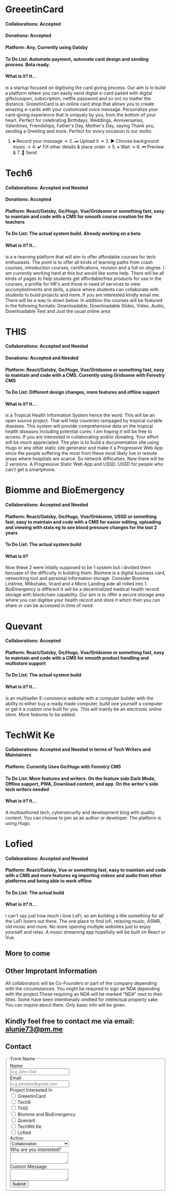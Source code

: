 # GreeetinCard
#### Collaborations: Accepted
#### Donations: Accepted
#### Platform: Any, Currently using Gatsby
#### To Do List: Automate payment, automate card design and sending process. Beta ready.
#### What is it? It...
is a startup focused on digitising the card giving process.
Our aim is to build a platform where you can easily send digital e-card paired with digital gifts(coupon, subscription, netflix password and so on) no matter the distance.
GreeetinCard is an online card shop that allows you to create amazing e-cards with your customized voice message.
Personalize your card-giving experience that is uniquely by you, from the bottom of your heart.
Perfect for celebrating Birthdays, Weddings, Anniversaries, Valentines, Friendships, Father's Day, Mother's Day, saying Thank you, sending a Greeting and more. Perfect for every occasion is our motto.

1. ⏺ Record your message → 2. ⏭ Upload it → 3. ▶ Choose background music → 4. ✔ Fill other details & place order → 5. ⏸ Wait → 6. ⏮ Preview & 7. 💌 Send

# Tech6
#### Collaborations: Accepted and Needed
#### Donations: Accepted
#### Platform: React/Gatsby, Go/Hugo, Vue/Gridsome or something fast, easy to maintain and code with a CMS for smooth course creation for the teachers
#### To Do List: The actual system build. Already working on a beta
#### What is it? It...
is a e-learning platform that will aim to offer affordable courses for tech enthusiasts.
The point is to offer all kinds of learning paths from crash courses, introduction courses, certifications, revision and a full on degree.
I am currently working hard at this but would like some help.
There will be all kinds of pages to help students get affordable/free products for use in the courses, a profile for HR's and those in need of services to view accomplishments and skills, a place where students can collaborate with students to build projects and more.
If you are interested kindly email me. There will be a way to down below.
In addition the courses will be featured in the following formats: Downloadable, Downloadable Slides, Video, Audio, Downloadable Text and Just the usual online area


# THIS
#### Collaborations: Accepted and Needed
#### Donations: Accepted and Needed
#### Platform: React/Gatsby, Go/Hugo, Vue/Gridsome or something fast, easy to maintain and code with a CMS. Currently using Gridsome with Forestry CMS
#### To Do List: Different design changes, more features and offline support
#### What is it? It...
is a Tropical Health Information System hence the word. This will be an open source project. That will help countries rampaged by tropical curable diseases. 
This system will provide comprehensive data on the tropical health diseases including potential cures. I am hoping it will be free to access. If you are interested in collaborating and/or donating. Your effort will be much appreciated.
The plan is to build a documentation site using Hugo or any other static site generator and make it a Progressive Web App since the people suffering the most from these most likely live in remote areas where hospitals are scarce. So network difficulties.
Now there will be 2 versions. A Progressive Static Web App and USSD. USSD for people who can't get a smartphone.


# Biomme and BioEmergency
#### Collaborations: Accepted and Needed
#### Platform: React/Gatsby, Go/Hugo, Vue/Gridsome, USSD or something fast, easy to maintain and code with a CMS for easier editing, uploading and viewing with stats eg to see blood pressure changes for the last 2 years
#### To Do List: The actual system build
#### What is it?
Now these 2 were intially supposed to be 1 system but i divided them becuase of the difficulty in building them. Biomme is a digital business card, networking tool and personal information storage.
Consider Biomme Linktree, Milkshake, Vcard and a Micro Landing side all rolled into 1.
BioEmergency is different it will be a decentralized medical health record storage with blockchain capability. Our aim is to offer a secure storage area where you can digitise your health record and store it which then you can share or can be accessed in time of need.


# Quevant
#### Collaborations: Accepted
#### Platform: React/Gatsby, Go/Hugo, Vue/Gridsome or something fast, easy to maintain and code with a CMS for smooth product handling and multistore support
#### To Do List: The actual system build
#### What is it? It...
is an multiseller E-commerce website with a computer builder with the ability to either buy a ready made computer, build one yourself a computer or get it a custom one built for you. This will mainly be an electronic online store. More features to be added.


# TechWit Ke
#### Collaborations: Accepted and Needed in terms of Tech Writers and Maintainers
#### Platform: Currently Uses Go/Hugo with Forestry CMS
#### To Do List: More features and writers. On the feature side Dark Mode, Offline support, PWA, Download content, and app. On the writer's side tech writers needed
#### What is it? It...
A multiauthored tech, cybersecurity and development blog with quality content. You can choose to join as an author or developer. The platform is using Hugo.


# Lofied
#### Collaborations: Accepted and Needed
#### Platform: React/Gatsby, Vue or something fast, easy to maintain and code with a CMS and more features eg importing videos and audio from other platforms and being able to work offline
#### To Do List: The actual build
#### What is it? It...
I can't say just how much i love LoFi, so am building a litle something for all the LoFi lovers out there. The one place to find lofi, relaxing music, ASMR, old music and more.
No more opening multiple websites just to enjoy yourself and relax. A music streaming app hopefully will be built on React or Vue.


## More to come
## Other Improtant Information
All collaborators will be Co-Founders or part of the company depending with the circumstances.
You might be required to sign an NDA depending with the project.Those requiring an NDA will be marked "NDA" next to their titles.
Some have been intentionally omitted for intelectual property sake. You can inquire about them. Only basic info will be given.

## Kindly feel free to contact me via email: alunje73@pm.me

## Contact 

<form class="form-horizontal">
<fieldset>

<!-- Form Name -->
<legend>Form Name</legend>

<!-- Text input-->
<div class="form-group">
  <label class="col-md-4 control-label" for="name">Name</label>  
  <div class="col-md-4">
  <input id="name" name="name" type="text" placeholder="e.g John Doe" class="form-control input-md">
    
  </div>
</div>

<!-- Text input-->
<div class="form-group">
  <label class="col-md-4 control-label" for="email">Email</label>  
  <div class="col-md-4">
  <input id="email" name="email" type="text" placeholder="e.g johndoe@gmail.com" class="form-control input-md" required="">
    
  </div>
</div>

<!-- Multiple Checkboxes -->
<div class="form-group">
  <label class="col-md-4 control-label" for="projects">Project Interested In</label>
  <div class="col-md-4">
  <div class="checkbox">
    <label for="projects-0">
      <input type="checkbox" name="projects" id="projects-0" value="1">
      GreeetinCard
    </label>
	</div>
  <div class="checkbox">
    <label for="projects-1">
      <input type="checkbox" name="projects" id="projects-1" value="2">
      Tech6
    </label>
	</div>
  <div class="checkbox">
    <label for="projects-2">
      <input type="checkbox" name="projects" id="projects-2" value="3">
      THIS
    </label>
	</div>
  <div class="checkbox">
    <label for="projects-3">
      <input type="checkbox" name="projects" id="projects-3" value="4">
      Biomme and BioEmergency
    </label>
	</div>
  <div class="checkbox">
    <label for="projects-4">
      <input type="checkbox" name="projects" id="projects-4" value="5">
      Quevant
    </label>
	</div>
  <div class="checkbox">
    <label for="projects-5">
      <input type="checkbox" name="projects" id="projects-5" value="6">
      TechWit Ke
    </label>
	</div>
  <div class="checkbox">
    <label for="projects-6">
      <input type="checkbox" name="projects" id="projects-6" value="7">
      Lofied
    </label>
	</div>
  </div>
</div>

<!-- Select Basic -->
<div class="form-group">
  <label class="col-md-4 control-label" for="action">Action</label>
  <div class="col-md-4">
    <select id="action" name="action" class="form-control">
      <option value="1">Collaboration</option>
      <option value="2">Donation</option>
      <option value="3">Collaboration and Donation</option>
      <option value="4">Support</option>
      <option value="5">Other</option>
    </select>
  </div>
</div>

<!-- Textarea -->
<div class="form-group">
  <label class="col-md-4 control-label" for="why">Why are you interested?</label>
  <div class="col-md-4">                     
    <textarea class="form-control" id="why" name="why"></textarea>
  </div>
</div>

<!-- Textarea -->
<div class="form-group">
  <label class="col-md-4 control-label" for="message">Custom Message</label>
  <div class="col-md-4">                     
    <textarea class="form-control" id="message" name="message"></textarea>
  </div>
</div>

<!-- Button -->
<div class="form-group">
  <label class="col-md-4 control-label" for="submit"></label>
  <div class="col-md-4">
    <button id="submit" name="submit" class="btn btn-primary">Submit</button>
  </div>
</div>

</fieldset>
</form>
